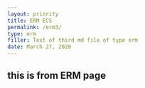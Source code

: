 ```yaml
---
layout: priority
title: ERM ECS
permalink: /erm3/
type: erm
filler: Text of third md file of type erm
date: March 27, 2020
---
```


## this is from ERM page


